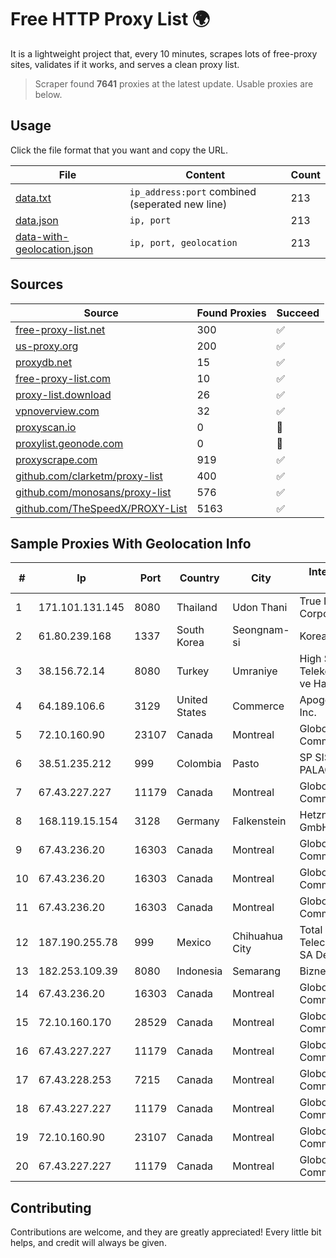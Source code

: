 
# Free HTTP Proxy List 🌍

It is a lightweight project that, every 10 minutes, scrapes lots of free-proxy sites, validates if it works, and serves a clean proxy list.


> Scraper found **7641** proxies at the latest update. Usable proxies are below.

## Usage

Click the file format that you want and copy the URL.


|File|Content|Count|
|----|-------|-----|
|[data.txt](https://raw.githubusercontent.com/themiralay/Proxy-List-World/master/data.txt)|`ip_address:port` combined (seperated new line)|213|
|[data.json](https://raw.githubusercontent.com/themiralay/Proxy-List-World/master/data.json)|`ip, port`|213|
|[data-with-geolocation.json](https://raw.githubusercontent.com/themiralay/Proxy-List-World/master/data-with-geolocation.json)|`ip, port, geolocation`|213|

## Sources

|Source|Found Proxies|Succeed|
|------|-------------|-------|
|[free-proxy-list.net](https://free-proxy-list.net)|300|✅|
|[us-proxy.org](https://www.us-proxy.org)|200|✅|
|[proxydb.net](http://proxydb.net)|15|✅|
|[free-proxy-list.com](https://free-proxy-list.com/?page=&port=&type%5B%5D=http&type%5B%5D=https&up_time=0&search=Search)|10|✅|
|[proxy-list.download](https://www.proxy-list.download/HTTP)|26|✅|
|[vpnoverview.com](https://vpnoverview.com/privacy/anonymous-browsing/free-proxy-servers)|32|✅|
|[proxyscan.io](https://www.proxyscan.io)|0|🚫|
|[proxylist.geonode.com](https://proxylist.geonode.com/api/proxy-list?limit=300&page=1&sort_by=lastChecked&sort_type=desc&protocols=http,https)|0|🚫|
|[proxyscrape.com](https://api.proxyscrape.com/v2/?request=displayproxies&protocol=http&timeout=10000&country=all&ssl=all&anonymity=all)|919|✅|
|[github.com/clarketm/proxy-list](https://raw.githubusercontent.com/clarketm/proxy-list/master/proxy-list-raw.txt)|400|✅|
|[github.com/monosans/proxy-list](https://raw.githubusercontent.com/monosans/proxy-list/main/proxies/http.txt)|576|✅|
|[github.com/TheSpeedX/PROXY-List](https://raw.githubusercontent.com/TheSpeedX/PROXY-List/master/http.txt)|5163|✅|


## Sample Proxies With Geolocation Info

|#|Ip|Port|Country|City|Internet Service Provider|
|-|--|----|-------|----|-------------------------|
|1|171.101.131.145|8080|Thailand|Udon Thani|True Internet Corporation CO. Ltd.|
|2|61.80.239.168|1337|South Korea|Seongnam-si|Korea Telecom|
|3|38.156.72.14|8080|Turkey|Umraniye|High Speed Telekomunikasyon ve Hab. Hiz. Ltd. Sti.|
|4|64.189.106.6|3129|United States|Commerce|Apogee Telecom Inc.|
|5|72.10.160.90|23107|Canada|Montreal|GloboTech Communications|
|6|38.51.235.212|999|Colombia|Pasto|SP SISTEMAS PALACIOS LTDA|
|7|67.43.227.227|11179|Canada|Montreal|GloboTech Communications|
|8|168.119.15.154|3128|Germany|Falkenstein|Hetzner Online GmbH|
|9|67.43.236.20|16303|Canada|Montreal|GloboTech Communications|
|10|67.43.236.20|16303|Canada|Montreal|GloboTech Communications|
|11|67.43.236.20|16303|Canada|Montreal|GloboTech Communications|
|12|187.190.255.78|999|Mexico|Chihuahua City|Total Play Telecomunicaciones SA De CV|
|13|182.253.109.39|8080|Indonesia|Semarang|Biznet Metronet|
|14|67.43.236.20|16303|Canada|Montreal|GloboTech Communications|
|15|72.10.160.170|28529|Canada|Montreal|GloboTech Communications|
|16|67.43.227.227|11179|Canada|Montreal|GloboTech Communications|
|17|67.43.228.253|7215|Canada|Montreal|GloboTech Communications|
|18|67.43.227.227|11179|Canada|Montreal|GloboTech Communications|
|19|72.10.160.90|23107|Canada|Montreal|GloboTech Communications|
|20|67.43.227.227|11179|Canada|Montreal|GloboTech Communications|



## Contributing

Contributions are welcome, and they are greatly appreciated! Every
little bit helps, and credit will always be given.

